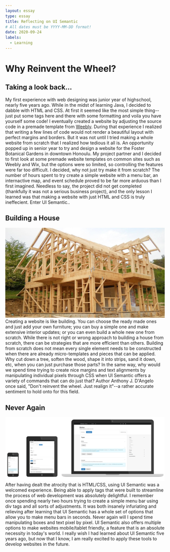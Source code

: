 ```yaml
---
layout: essay
type: essay
title: Reflecting on UI Semantic
# All dates must be YYYY-MM-DD format!
date: 2020-09-24
labels:
  - Learning
---
```

# Why Reinvent the Wheel?

## Taking a look back...
My first experience with web designing was junior year of highschool, nearly five years ago. While in the midst of learning Java, I decided to dabble with HTML and CSS. At first it seemed like the most simple thing--just put some tags here and there with some formatting and voila you have yourself some code! I eventually created a website by adjusting the source code in a premade template from [Weebly](https://www.weebly.com/). During that experience I realized that writing a few lines of code would not render a beautiful layout with perfect margins and borders. But it was not until I tried making a whole website from scratch that I realized how tedious it all is. An opportunity popped up in senior year to try and design a website for the Foster Botanical Gardens in downtown Honoulu. My project partner and I decided to first look at some premade website templates on common sites such as Weebly and Wix, but the options were so limited, so controlling the features were far too difficult. I decided, why not just try make it from scratch? The number of hours spent to try create a simple website with a menu bar, an internactive map, and event schedule proved to be far more arduous than I first imagined. Needless to say, the project did not get completed (thankfully it was not a serious business project), and the only lesson I learned was that making a website with just HTML and CSS is truly ineffecient. Enter UI Semantic..

## Building a House
<img class="ui medium right floated image" src="../images/house.jpg">
Creating a website is like building. You can choose the ready made ones and just add your own furniture; you can buy a simple one and make extensive interior updates; or you can even build a whole new one from scratch. While there is not right or wrong approach to building a house from scratch, there can be strategies that are more efficient than others. Building from scratch does not mean every single element needs to be constructed when there are already micro-templates and pieces that can be applied. Why cut down a tree, soften the wood, shape it into strips, sand it down, etc, when you can just purchase those parts? In the same way, why would we spend time trying to create nice margins and text alignments by manipulating individual pixels through CSS when UI Semantic offers a variety of commands that can do just that? Author Anthony J. D'Angelo once said, "Don't reinvent the wheel. Just realign it"--a rather accurate sentiment to hold onto for this field. 

## Never Again
<img class="ui small left floated image" src="../images/semantic.png">
After having dealt the atrocity that is HTML/CSS, using UI Semantic was a welcomed experience. Being able to apply tags that were built to streamline the process of web development was absolutely delightful. I remember once spending nearly two hours trying to create a simple menu bar using div tags and all sorts of adjustments. It was both insanely infuriating and relieving after learning that UI Semantic has a whole set of options that allow you to make menu bars in seconds. Never again will I spend time manipulating boxes and text pixel by pixel. UI Semantic also offers multiple options to make websites mobile/tablet friendly, a feature that is an absolute necessity in today's world. I really wish I had learned about UI Semantic five years ago, but now that I know, I am really excited to apply these tools to develop websites in the future. 

